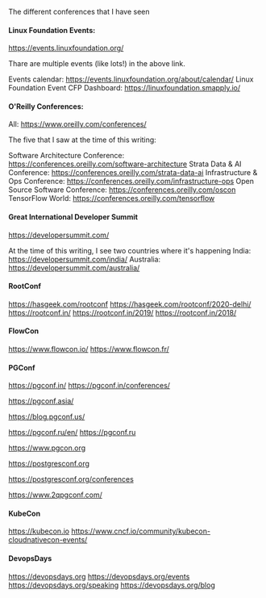 The different conferences that I have seen

#### Linux Foundation Events:

https://events.linuxfoundation.org/

Thare are multiple events (like lots!) in the above link.

Events calendar: https://events.linuxfoundation.org/about/calendar/
Linux Foundation Event CFP Dashboard: https://linuxfoundation.smapply.io/

#### O'Reilly Conferences:

All: https://www.oreilly.com/conferences/

The five that I saw at the time of this writing:

Software Architecture Conference: https://conferences.oreilly.com/software-architecture
Strata Data & AI Conference: https://conferences.oreilly.com/strata-data-ai
Infrastructure & Ops Conference: https://conferences.oreilly.com/infrastructure-ops
Open Source Software Conference: https://conferences.oreilly.com/oscon
TensorFlow World: https://conferences.oreilly.com/tensorflow

#### Great International Developer Summit

https://developersummit.com/

At the time of this writing, I see two countries where it's happening
India: https://developersummit.com/india/
Australia: https://developersummit.com/australia/

#### RootConf

https://hasgeek.com/rootconf
https://hasgeek.com/rootconf/2020-delhi/
https://rootconf.in/
https://rootconf.in/2019/
https://rootconf.in/2018/

#### FlowCon

https://www.flowcon.io/
https://www.flowcon.fr/

#### PGConf

https://pgconf.in/
https://pgconf.in/conferences/

https://pgconf.asia/

https://blog.pgconf.us/

https://pgconf.ru/en/
https://pgconf.ru

https://www.pgcon.org

https://postgresconf.org

https://postgresconf.org/conferences

https://www.2qpgconf.com/

#### KubeCon

https://kubecon.io
https://www.cncf.io/community/kubecon-cloudnativecon-events/

#### DevopsDays

https://devopsdays.org
https://devopsdays.org/events
https://devopsdays.org/speaking
https://devopsdays.org/blog
